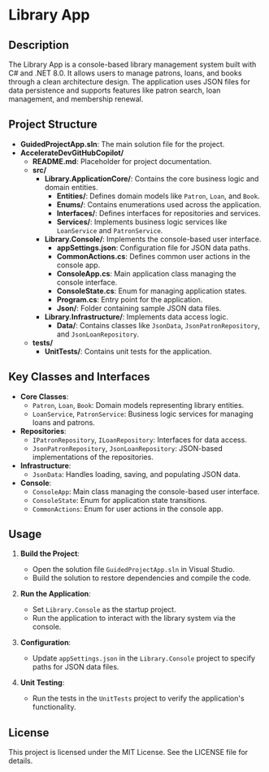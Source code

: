 # Library App

## Description
The Library App is a console-based library management system built with C# and .NET 8.0. It allows users to manage patrons, loans, and books through a clean architecture design. The application uses JSON files for data persistence and supports features like patron search, loan management, and membership renewal.

## Project Structure
- **GuidedProjectApp.sln**: The main solution file for the project.
- **AccelerateDevGitHubCopilot/**
  - **README.md**: Placeholder for project documentation.
  - **src/**
    - **Library.ApplicationCore/**: Contains the core business logic and domain entities.
      - **Entities/**: Defines domain models like `Patron`, `Loan`, and `Book`.
      - **Enums/**: Contains enumerations used across the application.
      - **Interfaces/**: Defines interfaces for repositories and services.
      - **Services/**: Implements business logic services like `LoanService` and `PatronService`.
    - **Library.Console/**: Implements the console-based user interface.
      - **appSettings.json**: Configuration file for JSON data paths.
      - **CommonActions.cs**: Defines common user actions in the console app.
      - **ConsoleApp.cs**: Main application class managing the console interface.
      - **ConsoleState.cs**: Enum for managing application states.
      - **Program.cs**: Entry point for the application.
      - **Json/**: Folder containing sample JSON data files.
    - **Library.Infrastructure/**: Implements data access logic.
      - **Data/**: Contains classes like `JsonData`, `JsonPatronRepository`, and `JsonLoanRepository`.
  - **tests/**
    - **UnitTests/**: Contains unit tests for the application.

## Key Classes and Interfaces
- **Core Classes**:
  - `Patron`, `Loan`, `Book`: Domain models representing library entities.
  - `LoanService`, `PatronService`: Business logic services for managing loans and patrons.
- **Repositories**:
  - `IPatronRepository`, `ILoanRepository`: Interfaces for data access.
  - `JsonPatronRepository`, `JsonLoanRepository`: JSON-based implementations of the repositories.
- **Infrastructure**:
  - `JsonData`: Handles loading, saving, and populating JSON data.
- **Console**:
  - `ConsoleApp`: Main class managing the console-based user interface.
  - `ConsoleState`: Enum for application state transitions.
  - `CommonActions`: Enum for user actions in the console app.

## Usage
1. **Build the Project**:
   - Open the solution file `GuidedProjectApp.sln` in Visual Studio.
   - Build the solution to restore dependencies and compile the code.

2. **Run the Application**:
   - Set `Library.Console` as the startup project.
   - Run the application to interact with the library system via the console.

3. **Configuration**:
   - Update `appSettings.json` in the `Library.Console` project to specify paths for JSON data files.

4. **Unit Testing**:
   - Run the tests in the `UnitTests` project to verify the application's functionality.

## License
This project is licensed under the MIT License. See the LICENSE file for details.